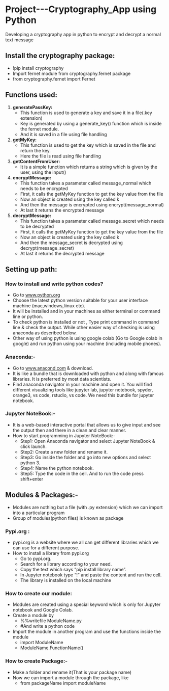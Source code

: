 # Project---Cryptography_App using Python
Developing a cryptography app in python to encrypt and decrypt a normal text message

## Install the cryptography package:
- !pip install cryptography
- Import fernet module from cryptography.fernet package
- from cryptography.fernet import Fernet

## Functions used:
1. **generatePassKey:** 
     - This function is used to generate a key and save it in a file(.key extension)
     - Key is generated by using a generate_key() function which is inside the fernet module.
   - And it is saved in a file using file handling
2. **getMyKey:**
     - This function is used to get the key which is saved in the file and return the key.
     - Here the file is read using file handling
3.	**getContentFromUser:**
     - It is a simple function which returns a string which is given by the user, using the input()
4.	**encryptMessage:**
    - This function takes a parameter called message_normal which needs to be encrypted
    - First, it calls the getMyKey function to get the key value from the file
    - Now an object is created using the key called k
    - And then the message is encrypted using encrypt(message_normal)
    - At last it returns the encrypted message
5.	**decryptMessage:**
    - This function takes a parameter called message_secret which needs to be decrypted
    - First, it calls the getMyKey function to get the key value from the file
    - Now an object is created using the key called k
    - And then the message_secret is decrypted using decrypt(message_secret)
    - At last it returns the decrypted message

## Setting up path:
### How to install and write python codes?
- Go to www.python.org
- Choose the latest python version suitable for your user interface  machine (mac,windows,liinux etc).
- It will be installed and in your machines as either terminal or command line or python.
- To check python is installed or not , Type print command in command line & check the output. While other easier way of checking is using anaconda as described below.
- Other way of using python is using google colab (Go to Google colab in google) and run python using your machine (including mobile phones).

### Anaconda:-  
- Go to  www.anacond.com  & download.
- It is like a  bundle that is downloaded with python and along with famous libraries. It is preferred by most data scientists.
- Find anaconda navigator in your machine and open it. You will find different visualizing tools like jupyter lab, jupyter notebook, spyder, orange3, vs code, rstudio, vs code. We need this bundle for jupyter notebook.

### Jupyter NoteBook:- 
- It is a web-based interactive portal that allows us to give input and see the output then and there in a clean and clear manner.
- How to start programming in Jupyter NoteBook:-
   - Step1: Open Anaconda navigator and select Jupyter NoteBook & click launch.
   - Step2: Create a new folder and rename it.
   - Step3: Go inside the folder and go into new options and select python 3.
   - Step4: Name the python notebook.
   - Step5: Type the code in the cell. And to run the code press shift+enter
 
 ## Modules & Packages:- 
- Modules are nothing but a file (with .py extension) which we can import into a particular program
- Group of modules(python files) is known as package 
### Pypi.org :
- pypi.org is a website where we all can get different libraries which we can use for a different purpose.
- How to install a library from pypi.org
   - Go to pypi.org.
   - Search for a library according to your need.
   - Copy the text which says “pip install library name”.
   - In Jupyter notebook type “!” and paste the content and run the cell.
   - The library is installed on the local machine
### How to create our module:
   - Modules are created using a special keyword which is only for Jupyter notebook and Google Colab.
   - Create a module by
       - %%writefile ModuleName.py
       - #And write a python code
   - Import the module in another program and use the functions inside the module
      - import ModuleName
      - ModuleName.FunctionName()
### How to create Package:-
- Make a folder and rename it(That is your package name)
- Now we can import a module through the package, like
   - from packageName import moduleName

